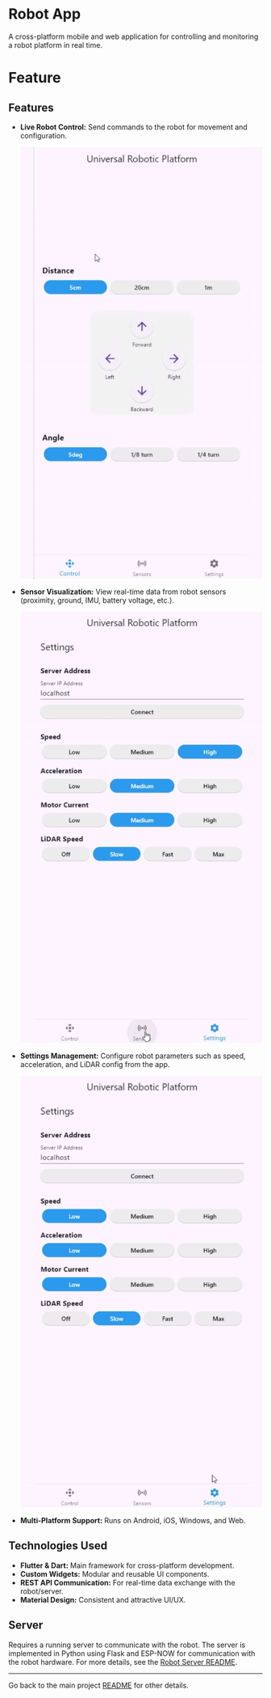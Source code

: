 # Robot App

A cross-platform mobile and web application for controlling and monitoring a robot platform in real time.
# Feature

## Features
- **Live Robot Control:** Send commands to the robot for movement and configuration.

    ![Robot App Control View](../images/control_screen.gif)

- **Sensor Visualization:** View real-time data from robot sensors (proximity, ground, IMU, battery voltage, etc.).

    ![Robot App Sensors View](../images/sensors_screen.gif) 

- **Settings Management:** Configure robot parameters such as speed, acceleration, and LiDAR config from the app.

    ![Robot App Settings View](../images/settings_screen.gif)

- **Multi-Platform Support:** Runs on Android, iOS, Windows, and Web.

## Technologies Used
- **Flutter & Dart:** Main framework for cross-platform development.
- **Custom Widgets:** Modular and reusable UI components.
- **REST API Communication:** For real-time data exchange with the robot/server.
- **Material Design:** Consistent and attractive UI/UX.

## Server

Requires a running server to communicate with the robot. The server is implemented in Python using Flask and ESP-NOW for communication with the robot hardware. For more details, see the [Robot Server README](../server/).

---
Go back to the main project [README](../) for other details.
